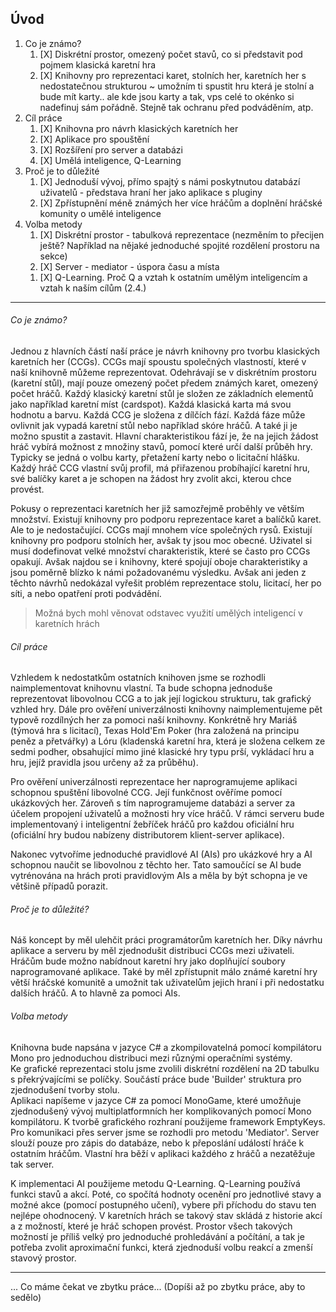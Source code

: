 ## Úvod
1. Co je známo?
    1. [X] Diskrétní prostor, omezený počet stavů, co si představit pod pojmem klasická karetní hra
    1. [X] Knihovny pro reprezentaci karet, stolních her, karetních her s nedostatečnou strukturou ~ umožním ti spustit hru která je stolní a bude mít karty.. ale kde jsou karty a tak, vps celé to okénko si nadefinuj sám pořádně. Stejně tak ochranu před podváděním, atp.
1. Cíl práce
    1. [X] Knihovna pro návrh klasických karetních her
    1. [X] Aplikace pro spouštění
    1. [X] Rozšíření pro server a databázi
    1. [X] Umělá inteligence, Q-Learning
1. Proč je to důležité
    1. [X] Jednoduší vývoj, přímo spajtý s námi poskytnutou databází uživatelů - představa hraní her jako aplikace s pluginy
    1. [X] Zpřístupnění méně známých her více hráčům a doplnění hráčské komunity o umělé inteligence
1. Volba metody
    1. [X] Diskrétní prostor - tabulková reprezentace (nezměním to přecijen ještě? Například na nějaké jednoduché spojité rozdělení prostoru na sekce)
    1. [X] Server - mediator - úspora času a místa
    <!--1. [X] Nebezpečí hrozí u:
        1. Tahů umělé inteligence, kterou asi nebudu pouštět na všech strojích (možná kontrola, pokud budu mít 2 stejně silné stroje a pustím stejný seed) - uživatel by jí mohl upravit, aby hrála tak, jak se mu hodí
        1. Nahlížení do karet, pokud uživatel napíše vlastního klienta-->
    1. [X] Q-Learning. Proč Q a vztah k ostatním umělým inteligencím a vztah k naším cílům (2.4.)

___
###### Co je známo?
Jednou z hlavních částí naší práce je návrh knihovny pro tvorbu klasických karetních her (CCGs). CCGs mají spoustu společných vlastností, které v naší knihovně můžeme reprezentovat. Odehrávají se v diskrétním prostoru (karetní stůl), mají pouze omezený počet předem známých karet, omezený počet hráčů. Každý klasický karetní stůl je složen ze základních elementů jako například karetní míst (cardspot). Každá klasická karta má svou hodnotu a barvu. Každá CCG je složena z dílčích fází. Každá fáze může ovlivnit jak vypadá karetní stůl nebo například skóre hráčů. A také ji je možno spustit a zastavit. Hlavní charakteristikou fází je, že na jejich žádost hráč vybírá možnost z množiny stavů, pomocí které určí další průběh hry. Typicky se jedná o volbu karty, přetažení karty nebo o licitační hlášku. Každý hráč CCG vlastní svůj profil, má přiřazenou probíhající karetní hru, své balíčky karet a je schopen na žádost hry zvolit akci, kterou chce provést.

Pokusy o reprezentaci karetních her již samozřejmě proběhly ve větším množství. Existují knihovny pro podporu reprezentace karet a balíčků karet. Ale to je nedostačující. CCGs mají mnohem více společných rysů. Existují knihovny pro podporu stolních her, avšak ty jsou moc obecné. Uživatel si musí dodefinovat velké množství charakteristik, které se často pro CCGs opakují. Avšak najdou se i knihovny, které spojují oboje charakteristiky a jsou poměrně blízko k námi požadovanému výsledku. Avšak ani jeden z těchto návrhů nedokázal vyřešit problém reprezentace stolu, licitací, her po síti, a nebo opatření proti podvádění.

> Možná bych mohl věnovat odstavec využití umělých inteligencí v karetních hrách

###### Cíl práce
Vzhledem k nedostatkům ostatních knihoven jsme se rozhodli naimplementovat knihovnu vlastní. Ta bude schopna jednoduše reprezentovat libovolnou CCG a to jak její logickou strukturu, tak grafický vzhled hry. Dále pro ověření univerzálnosti knihovny naimplementujeme pět typově rozdílných her za pomoci naší knihovny. Konkrétně hry Mariáš (týmová hra s licitací), Texas Hold'Em Poker (hra založená na principu peněz a přetvářky) a Lóru (kladenská karetní hra, která je složena celkem ze sedmi podher, obsahující mimo jiné klasické hry typu prší, vykládací hru a hru, jejíž pravidla jsou určeny až za průběhu).

Pro ověření univerzálnosti reprezentace her naprogramujeme aplikaci schopnou spuštění libovolné CCG. Její funkčnost ověříme pomocí ukázkových her. Zároveň s tím naprogramujeme databázi a server za účelem propojení uživatelů a možnosti hry více hráčů. V rámci serveru bude implementovaný i inteligentní žebříček hráčů pro každou oficiální hru (oficiální hry budou nabízeny distributorem klient-server aplikace).

Nakonec vytvoříme jednoduché pravidlové AI (AIs) pro ukázkové hry a AI schopnou naučit se libovolnou z těchto her. Tato samoučící se AI bude vytrénována na hrách proti pravidlovým AIs a měla by být schopna je ve většině případů porazit.

###### Proč je to důležité?
Náš koncept by měl ulehčit práci programátorům karetních her. Díky návrhu aplikace a serveru by měl zjednodušit distribuci CCGs mezi uživateli. Hráčům bude možno nabídnout karetní hry jako doplňující soubory naprogramované aplikace. Také by měl zpřístupnit málo známé karetní hry větší hráčské komunitě a umožnit tak uživatelům jejich hraní i při nedostatku dalších hráčů. A to hlavně za pomoci AIs.

###### Volba metody
Knihovna bude napsána v jazyce C# a zkompilovatelná pomocí kompilátoru Mono pro jednoduchou distribuci mezi různými operačními systémy.  
Ke grafické reprezentaci stolu jsme zvolili diskrétní rozdělení na 2D tabulku s překrývajícími se políčky. Součástí práce bude 'Builder' struktura pro zjednodušení tvorby stolu.  
Aplikaci napíšeme v jazyce C# za pomocí MonoGame, které umožňuje zjednodušený vývoj multiplatformních her komplikovaných pomocí Mono kompilátoru. K tvorbě grafického rozhraní použijeme framework EmptyKeys.  
Pro komunikaci přes server jsme se rozhodli pro metodu 'Mediator'. Server slouží pouze pro zápis do databáze, nebo k přeposlání událostí hráče k ostatním hráčům. Vlastní hra běží v aplikaci každého z hráčů a nezatěžuje tak server.  

K implementaci AI použijeme metodu Q-Learning. Q-Learning používá funkci stavů a akcí. Poté, co spočítá hodnoty ocenění pro jednotlivé stavy a možné akce (pomocí postupného učení), vybere při příchodu do stavu ten nejlépe ohodnocený. V karetních hrách se takový stav skládá z historie akcí a z možností, které je hráč schopen provést. Prostor všech takových možností je příliš velký pro jednoduché prohledávání a počítání, a tak je potřeba zvolit aproximační funkci, která zjednoduší volbu reakcí a zmenší stavový prostor.

____
... Co máme čekat ve zbytku práce... (Dopíši až po zbytku práce, aby to sedělo)
